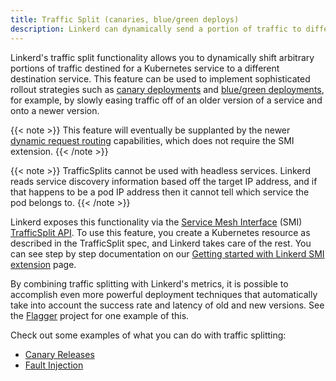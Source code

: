 ```yaml
---
title: Traffic Split (canaries, blue/green deploys)
description: Linkerd can dynamically send a portion of traffic to different services.
---
```


Linkerd's traffic split functionality allows you to dynamically shift arbitrary
portions of traffic destined for a Kubernetes service to a different destination
service. This feature can be used to implement sophisticated rollout strategies
such as [canary deployments](https://martinfowler.com/bliki/CanaryRelease.html)
and
[blue/green deployments](https://martinfowler.com/bliki/BlueGreenDeployment.html),
for example, by slowly easing traffic off of an older version of a service and
onto a newer version.

{{< note >}}
This feature will eventually be supplanted by the newer [dynamic request
routing](../request-routing/) capabilities, which does not require the SMI
extension.
{{< /note >}}

{{< note >}}
TrafficSplits cannot be used with headless services. Linkerd reads
service discovery information based off the target IP address, and if that
happens to be a pod IP address then it cannot tell which service the pod belongs
to.
{{< /note >}}

Linkerd exposes this functionality via the
[Service Mesh Interface](https://smi-spec.io/) (SMI)
[TrafficSplit API](https://github.com/servicemeshinterface/smi-spec/tree/master/apis/traffic-split).
To use this feature, you create a Kubernetes resource as described in the
TrafficSplit spec, and Linkerd takes care of the rest. You can see step by step
documentation on our
[Getting started with Linkerd SMI extension](../../tasks/linkerd-smi/) page.

By combining traffic splitting with Linkerd's metrics, it is possible to
accomplish even more powerful deployment techniques that automatically take into
account the success rate and latency of old and new versions. See the
[Flagger](https://flagger.app/) project for one example of this.

Check out some examples of what you can do with traffic splitting:

- [Canary Releases](../../tasks/flagger/)
- [Fault Injection](../../tasks/fault-injection/)
